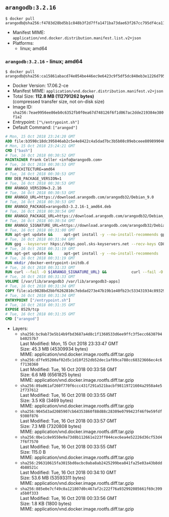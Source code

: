## `arangodb:3.2.16`

```console
$ docker pull arangodb@sha256:f4783d28bd5b1c848b3f2d7ffa1471ba73dae63f267cc795df4ca112396bf252
```

-	Manifest MIME: `application/vnd.docker.distribution.manifest.list.v2+json`
-	Platforms:
	-	linux; amd64

### `arangodb:3.2.16` - linux; amd64

```console
$ docker pull arangodb@sha256:ca15861abacd74e054be446ec9e6423c9f5df5dc840eb3e1226d79542794b735
```

-	Docker Version: 17.06.2-ce
-	Manifest MIME: `application/vnd.docker.distribution.manifest.v2+json`
-	Total Size: **112.8 MB (112791262 bytes)**  
	(compressed transfer size, not on-disk size)
-	Image ID: `sha256:7eae9956ee86eb0c6352fb0f0ea67d748126f6f1d067ac2dde219384e380f1a2`
-	Entrypoint: `["\/entrypoint.sh"]`
-	Default Command: `["arangod"]`

```dockerfile
# Mon, 15 Oct 2018 23:24:20 GMT
ADD file:b3598c18dc395846ab2c5e4e8422c4a5dad7bc3b5b08c09ebceee80989904641 in / 
# Mon, 15 Oct 2018 23:24:21 GMT
CMD ["bash"]
# Tue, 16 Oct 2018 00:30:52 GMT
MAINTAINER Frank Celler <info@arangodb.com>
# Tue, 16 Oct 2018 00:30:53 GMT
ENV ARCHITECTURE=amd64
# Tue, 16 Oct 2018 00:30:53 GMT
ENV DEB_PACKAGE_VERSION=1
# Tue, 16 Oct 2018 00:30:53 GMT
ENV ARANGO_VERSION=3.2.16
# Tue, 16 Oct 2018 00:30:53 GMT
ENV ARANGO_URL=https://download.arangodb.com/arangodb32/Debian_9.0
# Tue, 16 Oct 2018 00:30:53 GMT
ENV ARANGO_PACKAGE=arangodb3-3.2.16-1_amd64.deb
# Tue, 16 Oct 2018 00:30:54 GMT
ENV ARANGO_PACKAGE_URL=https://download.arangodb.com/arangodb32/Debian_9.0/amd64/arangodb3-3.2.16-1_amd64.deb
# Tue, 16 Oct 2018 00:30:54 GMT
ENV ARANGO_SIGNATURE_URL=https://download.arangodb.com/arangodb32/Debian_9.0/amd64/arangodb3-3.2.16-1_amd64.deb.asc
# Tue, 16 Oct 2018 00:31:00 GMT
RUN apt-get update &&     apt-get install -y --no-install-recommends gpg dirmngr     &&     rm -rf /var/lib/apt/lists/*
# Tue, 16 Oct 2018 00:31:04 GMT
RUN gpg --keyserver hkps://hkps.pool.sks-keyservers.net --recv-keys CD8CB0F1E0AD5B52E93F41E7EA93F5E56E751E9B
# Tue, 16 Oct 2018 00:31:19 GMT
RUN apt-get update &&     apt-get install -y --no-install-recommends         libjemalloc1         ca-certificates         pwgen         curl     &&     rm -rf /var/lib/apt/lists/*
# Tue, 16 Oct 2018 00:31:19 GMT
RUN mkdir /docker-entrypoint-initdb.d
# Tue, 16 Oct 2018 00:31:33 GMT
RUN curl --fail -O ${ARANGO_SIGNATURE_URL} &&           curl --fail -O ${ARANGO_PACKAGE_URL} &&             gpg --verify ${ARANGO_PACKAGE}.asc &&     (echo arangodb3 arangodb3/password password test | debconf-set-selections) &&     (echo arangodb3 arangodb3/password_again password test | debconf-set-selections) &&     DEBIAN_FRONTEND="noninteractive" dpkg -i ${ARANGO_PACKAGE} &&     rm -rf /var/lib/arangodb3/* &&     sed -ri         -e 's!127\.0\.0\.1!0.0.0.0!g'         -e 's!^(file\s*=).*!\1 -!'         -e 's!^\s*uid\s*=.*!!'         /etc/arangodb3/arangod.conf     && chgrp 0 /var/lib/arangodb3 /var/lib/arangodb3-apps     && chmod 775 /var/lib/arangodb3 /var/lib/arangodb3-apps     &&     rm -f ${ARANGO_PACKAGE}*
# Tue, 16 Oct 2018 00:31:33 GMT
VOLUME [/var/lib/arangodb3 /var/lib/arangodb3-apps]
# Tue, 16 Oct 2018 00:31:34 GMT
COPY file:a1c9828bd2bbf6262810c7ebdad273e47b19b1e40fb23c533431934c89329a8f in /entrypoint.sh 
# Tue, 16 Oct 2018 00:31:34 GMT
ENTRYPOINT ["/entrypoint.sh"]
# Tue, 16 Oct 2018 00:31:35 GMT
EXPOSE 8529/tcp
# Tue, 16 Oct 2018 00:31:35 GMT
CMD ["arangod"]
```

-	Layers:
	-	`sha256:bc9ab73e5b14b9fbd3687a4d8c1f1360533d6ee9ffc3f5ecc6630794b40257b7`  
		Last Modified: Mon, 15 Oct 2018 23:33:47 GMT  
		Size: 45.3 MB (45309934 bytes)  
		MIME: application/vnd.docker.image.rootfs.diff.tar.gzip
	-	`sha256:d7fe95200af02d5c1d10f252db52dec1af89ca788cc68323666ec4c6f7130360`  
		Last Modified: Tue, 16 Oct 2018 00:33:58 GMT  
		Size: 6.6 MB (6561825 bytes)  
		MIME: application/vnd.docker.image.rootfs.diff.tar.gzip
	-	`sha256:89a061af260f770f6ccc431f291a521bacbf98119721604a2958a4e52f737612`  
		Last Modified: Tue, 16 Oct 2018 00:33:55 GMT  
		Size: 3.5 KB (3469 bytes)  
		MIME: application/vnd.docker.image.rootfs.diff.tar.gzip
	-	`sha256:9045d3ad2085907cb64353860f88d88c28309e0799423f46f9e59fdf9308f876`  
		Last Modified: Tue, 16 Oct 2018 00:33:57 GMT  
		Size: 7.3 MB (7320808 bytes)  
		MIME: application/vnd.docker.image.rootfs.diff.tar.gzip
	-	`sha256:0be1c8e9550e9a73d8b112661e223ff044cec6ea4e52226d36cf53d47f6f7570`  
		Last Modified: Tue, 16 Oct 2018 00:33:55 GMT  
		Size: 115.0 B  
		MIME: application/vnd.docker.image.rootfs.diff.tar.gzip
	-	`sha256:296310615fa3015bd0acbc0aba8ab2425299bea841fa25e03a43b8dd4b88521c`  
		Last Modified: Tue, 16 Oct 2018 00:34:10 GMT  
		Size: 53.6 MB (53593311 bytes)  
		MIME: application/vnd.docker.image.rootfs.diff.tar.gzip
	-	`sha256:885e0e7cf49c0a121807d0c467af2c222f76a932992085661f69c399a5b0f333`  
		Last Modified: Tue, 16 Oct 2018 00:33:56 GMT  
		Size: 1.8 KB (1800 bytes)  
		MIME: application/vnd.docker.image.rootfs.diff.tar.gzip

